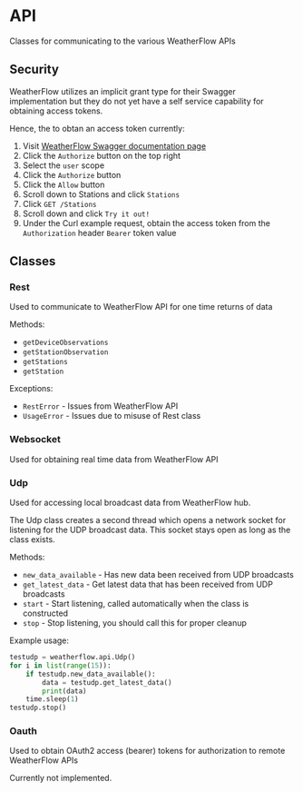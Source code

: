 # API
Classes for communicating to the various WeatherFlow APIs

## Security
WeatherFlow utilizes an implicit grant type for their Swagger implementation but they
do not yet have a self service capability for obtaining access tokens.

Hence, the to obtan an access token currently:
1. Visit [WeatherFlow Swagger documentation page](https://weatherflow.github.io/SmartWeather/api/swagger/)
2. Click the `Authorize` button on the top right
3. Select the `user` scope
4. Click the `Authorize` button
4. Click the `Allow` button
5. Scroll down to Stations and click `Stations`
6. Click `GET /Stations`
7. Scroll down and click `Try it out!`
8. Under the Curl example request, obtain the access token from the `Authorization` header `Bearer` token value 


## Classes

### Rest
Used to communicate to WeatherFlow API for one time returns of data

Methods:
* `getDeviceObservations`
* `getStationObservation`
* `getStations`
* `getStation`
 

Exceptions:
* `RestError` - Issues from WeatherFlow API
* `UsageError` - Issues due to misuse of Rest class


### Websocket
Used for obtaining real time data from WeatherFlow API


### Udp
Used for accessing local broadcast data from WeatherFlow hub.

The Udp class creates a second thread which opens a network socket for listening for the UDP broadcast data.
This socket stays open as long as the class exists.

Methods:
* `new_data_available` - Has new data been received from UDP broadcasts
* `get_latest_data` - Get latest data that has been received from UDP broadcasts
* `start` - Start listening, called automatically when the class is constructed
* `stop` - Stop listening, you should call this for proper cleanup

Example usage:
```python
testudp = weatherflow.api.Udp()
for i in list(range(15)):
    if testudp.new_data_available():
        data = testudp.get_latest_data()
        print(data)
    time.sleep(1)
testudp.stop()
```

### Oauth
Used to obtain OAuth2 access (bearer) tokens for authorization to remote WeatherFlow APIs

Currently not implemented.
